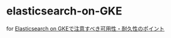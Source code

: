 # elasticsearch-on-GKE

for [Elasticsearch on GKEで注意すべき可用性・耐久性のポイント](https://qiita.com/ryo-yamaoka/items/0b968112f03672991a5f)
